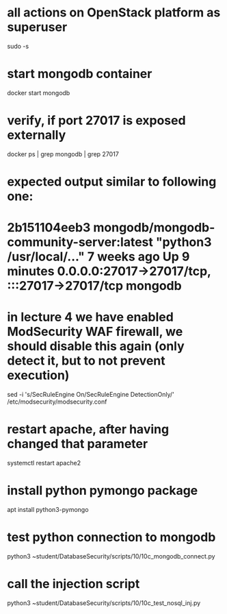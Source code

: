 # all actions on OpenStack platform as superuser
sudo -s
# start mongodb container
docker start mongodb

# verify, if port 27017 is exposed externally
docker ps | grep mongodb | grep 27017
# expected output similar to following one:
# 2b151104eeb3   mongodb/mongodb-community-server:latest   "python3 /usr/local/…"   7 weeks ago    Up 9 minutes   0.0.0.0:27017->27017/tcp, :::27017->27017/tcp      mongodb

# in lecture 4 we have enabled ModSecurity WAF firewall, we should disable this again (only detect it, but to not prevent execution)
sed -i 's/SecRuleEngine On/SecRuleEngine DetectionOnly/' /etc/modsecurity/modsecurity.conf
# restart apache, after having changed that parameter
systemctl restart apache2

# install python pymongo package
apt install python3-pymongo

# test python connection to mongodb
python3 ~student/DatabaseSecurity/scripts/10/10c_mongodb_connect.py
# call the injection script
python3 ~student/DatabaseSecurity/scripts/10/10c_test_nosql_inj.py